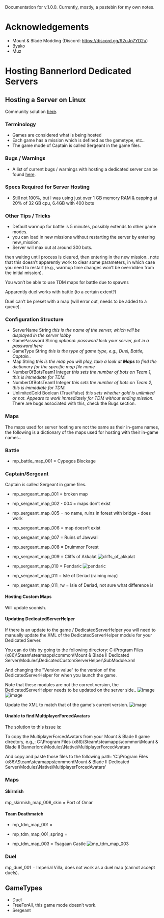 Documentation for v.1.0.0. Currently, mostly, a pastebin for my own notes. 

# Acknowledgements 
- Mount & Blade Modding (Discord: https://discord.gg/92uJp7YD2u) 
- Byako 
- Muz 

# Hosting Bannerlord Dedicated Servers

## Hosting a Server on Linux 
Community solution [here](https://forums.taleworlds.com/index.php?threads/guide-dedicated-server-on-linux.454799/).

### Terminology

-   Games are considered what is being hosted
-   Each game has a mission which is defined as the gametype, etc..
-   The game mode of Captain is called Sergeant in the game files.

### Bugs / Warnings
- A list of current bugs / warnings with hosting a dedicated server can be found [here](https://forums.taleworlds.com/index.php?threads/hosting-a-dedicated-server-back-end-problems.454786).

### Specs Required for Server Hosting

-   Still not 100%, but I was using just over 1 GB memory RAM & capping
    at 20% of 32 GB cpu, 6.4GB with 400 bots

### Other Tips / Tricks

-   Default warmup for battle is 5 minutes, possibly extends to other
    game modes.
-   you can load in new missions without restarting the server by
    entering new\_mission.
-   Server will max out at around 300 bots.

then waiting until process is cleared, then entering in the new
mission.. note that this doesn’t apparently work to clear some
parameters, in which case you need to restart (e.g., warmup time changes
won’t be overridden from the initial mission).

You won’t be able to use TDM maps for battle due to spawns

Apparently duel works with battle (to a certain extent?)

Duel can’t be preset with a map (will error out, needs to be added to a
queue).

### Configuration Structure

-   ServerName String *this is the name of the server, which will be
    displayed in the server lobby*
-   GamePassword String *optional: password lock your server, put in a
    password here*
-   GameType String *this is the type of game type, e.g., Duel, Battle,
    Captain..*
-   Map String *this is the map you will play, take a look at*
    ***Maps*** *to find the dictionary for the specific map file name*
-   NumberOfBotsTeam1 Integer *this sets the number of bots on Team 1,
    this is immediate for TDM.*
-   NumberOfBotsTeam1 Integer *this sets the number of bots on Team 2,
    this is immediate for TDM.*
-   UnlimitedGold Boolean (True/False) *this sets whether gold is
    unlimited or not. Appears to work immediately for TDM without ending
    mission.* There are bugs associated with this, check the Bugs
    section.

### Maps

The maps used for server hosting are not the same as their in-game
names, the following is a dictionary of the maps used for hosting with
their in-game names..

### Battle

-   mp\_battle\_map\_001 = Cypegos Blockage

### Captain/Sergeant

Captain is called Sergeant in game files.

-   mp\_sergeant\_map\_001 = broken map

-   mp\_sergeant\_map\_002 - 004 = maps don’t exist

-   mp\_sergeant\_map\_005 = no name, ruins in forest with bridge - does
    work

-   mp\_sergeant\_map\_006 = map doesn’t exist

-   mp\_sergeant\_map\_007 = Ruins of Jawwali

-   mp\_sergeant\_map\_008 = Druimmor Forest

-   mp\_sergeant\_map\_009 = Cliffs of Akkalat
    ![cliffs_of_akkalat](https://user-images.githubusercontent.com/116319794/198414621-2d2a2208-b213-4f74-ae20-c639ffae4e8a.jpg)

-   mp\_sergeant\_map\_010 = Pendaric
    ![pendaric](https://user-images.githubusercontent.com/116319794/198414680-82d48633-0387-4300-b390-964940174c46.jpg)

-   mp\_sergeant\_map\_011 = Isle of Deriad (raining map)

-   mp\_sergeant\_map\_011\_rw = Isle of Deriad, not sure what
    difference is

#### Hosting Custom Maps 
Will update soonish. 

#### Updating DedicatedServerHelper 
If there is an update to the game / DedicatedServerHelper you will need to manually update the XML of the DedicatedServerHelper module for your Dedicated Server. 

You can do this by going to the following directory: 
C:\Program Files (x86)\Steam\steamapps\common\Mount & Blade II Dedicated Server\Modules\DedicatedCustomServerHelper\SubModule.xml 

And changing the "Version value" to the version of the DedicatedServerHelper for when you launch the game. 

Note that these modules are not the correct version, the DedicatedServerHelper needs to be updated on the server side.. 
![image](https://user-images.githubusercontent.com/116319794/198408147-d9016975-061f-4e49-aabb-21010e945233.png) 
![image](https://user-images.githubusercontent.com/116319794/198408231-63339ef8-adc7-40be-a12c-ee6754e9c769.png)

Update the XML to match that of the game's current version. 
![image](https://user-images.githubusercontent.com/116319794/198408245-3bafc121-c61d-4d64-99b2-4ec238ecab6d.png)

#### Unable to find MultiplayerForcedAvatars
The solution to this issue is:

To copy the MultiplayerForcedAvatars from your Mount & Blade II game directory, e.g.,:
C:\Program Files (x86)\Steam\steamapps\common\Mount & Blade II Bannerlord\Modules\Native\MultiplayerForcedAvatars

And copy and paste those files to the following path:
'C:\Program Files (x86)\Steam\steamapps\common\Mount & Blade II Dedicated Server\Modules\Native\MultiplayerForcedAvatars'


### Maps 
#### Skirmish

mp\_skirmish\_map\_008\_skin = Port of Omar

#### Team Deathmatch

- mp\_tdm\_map\_001 = 

- mp\_tdm\_map\_001\_spring = 

- mp\_tdm\_map\_003 =
Tsagaan Castle
![mp_tdm_map_003](https://user-images.githubusercontent.com/116319794/198414710-0e7165cd-8634-4c0c-ab86-a0e3a73fdec6.jpg)

### Duel

mp\_duel\_001 = Imperial Villa, does not work as a duel map (cannot
accept duels).

## GameTypes

-   Duel
-   FreeForAll, this game mode doesn’t work.
-   Sergeant
